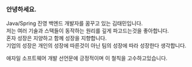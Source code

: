 ### 안녕하세요.
Java/Spring 진영 백엔드 개발자를 꿈꾸고 있는 김태민입니다. <br>
저는 여러 기술과 스택들이 동작하는 원리를 깊게 파고드는것을 좋아합니다.<br>
혼자 성장은 지양하고 함께 성장을 지향합니다.<br>
기업의 성장은 개인의 성장에 따른것이 아닌 팀의 성장에 따라 성장한다 생각합니다.<br>

애자일 소프트웨어 개발 선언문에 긍정적이며 이 철칙을 고수하고있습니다.
